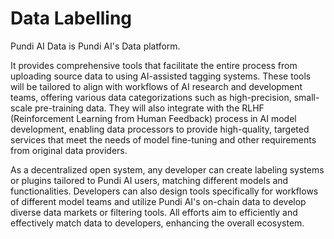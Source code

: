 # Data Labelling

Pundi AI Data is Pundi AI's Data platform.

It provides comprehensive tools that facilitate the entire process from uploading source data to using AI-assisted tagging systems. These tools will be tailored to align with workflows of AI research and development teams, offering various data categorizations such as high-precision, small-scale pre-training data. They will also integrate with the RLHF (Reinforcement Learning from Human Feedback) process in AI model development, enabling data processors to provide high-quality, targeted services that meet the needs of model fine-tuning and other requirements from original data providers.

As a decentralized open system, any developer can create labeling systems or plugins tailored to Pundi AI users, matching different models and functionalities. Developers can also design tools specifically for workflows of different model teams and utilize Pundi AI's on-chain data to develop diverse data markets or filtering tools. All efforts aim to efficiently and effectively match data to developers, enhancing the overall ecosystem.

<figure><img src="../../.gitbook/assets/D1-04.png" alt=""><figcaption></figcaption></figure>
